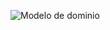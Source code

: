 ![Modelo de dominio]("https://miro.com/app/live-embed/uXjVKTl6HrQ=/?moveToViewport=-3351,-1274,4611,2354&embedId=182972883945")


